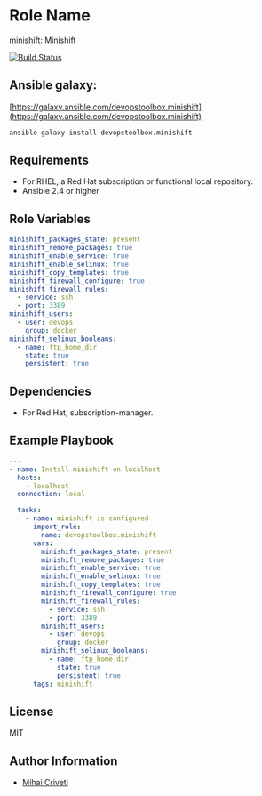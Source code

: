 Role Name
=========

minishift: Minishift

[![Build Status](https://travis-ci.org/cmihai-ansible/minishift.svg?branch=master)](https://travis-ci.org/cmihai-ansible/minishift)

Ansible galaxy:
---------------

[https://galaxy.ansible.com/devopstoolbox.minishift](https://galaxy.ansible.com/devopstoolbox.minishift)

```bash
ansible-galaxy install devopstoolbox.minishift
```

Requirements
------------

- For RHEL, a Red Hat subscription or functional local repository.
- Ansible 2.4 or higher

Role Variables
--------------

```yaml
minishift_packages_state: present
minishift_remove_packages: true
minishift_enable_service: true
minishift_enable_selinux: true
minishift_copy_templates: true
minishift_firewall_configure: true
minishift_firewall_rules:
  - service: ssh
  - port: 3389
minishift_users:
  - user: devops
    group: docker
minishift_selinux_booleans:
  - name: ftp_home_dir
    state: true
    persistent: true
```

Dependencies
------------

- For Red Hat, subscription-manager.

Example Playbook
----------------

```yaml
---
- name: Install minishift on localhost
  hosts:
    - localhost
  connection: local

  tasks:
    - name: minishift is configured
      import_role:
        name: devopstoolbox.minishift
      vars:
        minishift_packages_state: present
        minishift_remove_packages: true
        minishift_enable_service: true
        minishift_enable_selinux: true
        minishift_copy_templates: true
        minishift_firewall_configure: true
        minishift_firewall_rules:
          - service: ssh
          - port: 3389
        minishift_users:
          - user: devops
            group: docker
        minishift_selinux_booleans:
          - name: ftp_home_dir
            state: true
            persistent: true
      tags: minishift
```

License
-------

MIT

Author Information
------------------

- [Mihai Criveti](https://www.linkedin.com/in/devopstoolbox.)
